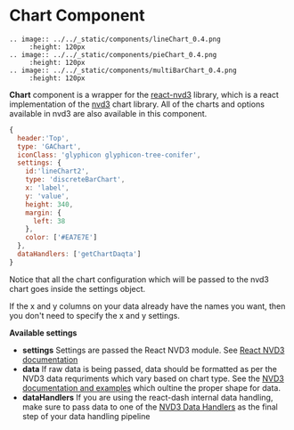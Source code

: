 # Chart Component
```eval_rst
.. image:: ../../_static/components/lineChart_0.4.png
     :height: 120px
.. image:: ../../_static/components/pieChart_0.4.png
     :height: 120px
.. image:: ../../_static/components/multiBarChart_0.4.png
     :height: 120px
```
**Chart** component is a wrapper for the [react-nvd3](https://github.com/NuCivic/react-nvd3) library, which is a react implementation of the [nvd3](http://nvd3.org/) chart library. All of the charts and options available in nvd3 are also available in this component.


```javascript
{
  header:'Top',
  type: 'GAChart',
  iconClass: 'glyphicon glyphicon-tree-conifer',
  settings: {
    id:'lineChart2',
    type: 'discreteBarChart',
    x: 'label',
    y: 'value',
    height: 340,
    margin: {
      left: 38
    },
    color: ['#EA7E7E']
  },
  dataHandlers: ['getChartDaqta']
}
```

Notice that all the chart configuration which will be passed to the nvd3 chart goes inside the settings object. 

If the x and y columns on your data already have the names you want, then you don't need to specify the x and y settings. 

**Available settings**
* **settings** Settings are passed the React NVD3 module. See [React NVD3 documentation](https://github.com/NuCivic/react-nvd3)
* **data** If raw data is being passed, data should be formatted as per the NVD3 data requriments which vary based on chart type. See the [NVD3 documentation and examples](https://nvd3-community.github.io/nvd3/examples/documentation.html) which oultine the proper shape for data.
* **dataHandlers** If you are using the react-dash internal data handling, make sure to pass data to one of the [NVD3 Data Handlers](../data/datahandlers) as the final step of your data handling pipeline
